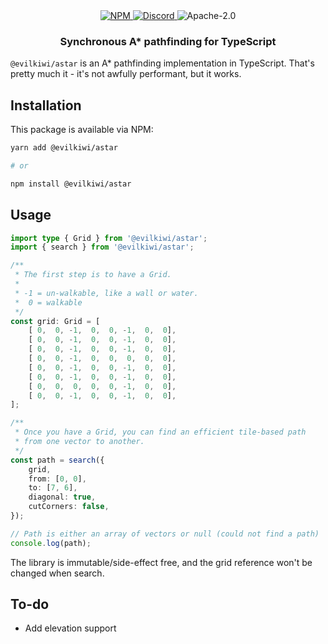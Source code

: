 <div align="center">
    <a href="https://www.npmjs.com/package/@evilkiwi/astar" target="_blank">
        <img src="https://img.shields.io/npm/v/@evilkiwi/astar?style=flat-square" alt="NPM" />
    </a>
    <a href="https://discord.gg/3S6AKZ2GR9" target="_blank">
        <img src="https://img.shields.io/discord/1000565079789535324?color=7289DA&label=discord&logo=discord&logoColor=FFFFFF&style=flat-square" alt="Discord" />
    </a>
    <img src="https://img.shields.io/npm/l/@evilkiwi/astar?style=flat-square" alt="Apache-2.0" />
    <h3>Synchronous A* pathfinding for TypeScript</h3>
</div>

`@evilkiwi/astar` is an A* pathfinding implementation in TypeScript. That's pretty much it - it's not awfully performant, but it works.

## Installation

This package is available via NPM:

```bash
yarn add @evilkiwi/astar

# or

npm install @evilkiwi/astar
```

## Usage

```typescript
import type { Grid } from '@evilkiwi/astar';
import { search } from '@evilkiwi/astar';

/**
 * The first step is to have a Grid.
 *
 * -1 = un-walkable, like a wall or water.
 *  0 = walkable
 */
const grid: Grid = [
    [ 0,  0, -1,  0,  0, -1,  0,  0],
    [ 0,  0, -1,  0,  0, -1,  0,  0],
    [ 0,  0, -1,  0,  0, -1,  0,  0],
    [ 0,  0, -1,  0,  0,  0,  0,  0],
    [ 0,  0, -1,  0,  0, -1,  0,  0],
    [ 0,  0, -1,  0,  0, -1,  0,  0],
    [ 0,  0,  0,  0,  0, -1,  0,  0],
    [ 0,  0, -1,  0,  0, -1,  0,  0],
];

/**
 * Once you have a Grid, you can find an efficient tile-based path
 * from one vector to another.
 */
const path = search({
    grid,
    from: [0, 0],
    to: [7, 6],
    diagonal: true,
    cutCorners: false,
});

// Path is either an array of vectors or null (could not find a path)
console.log(path);
```

The library is immutable/side-effect free, and the grid reference won't be changed when search.

## To-do

- Add elevation support
